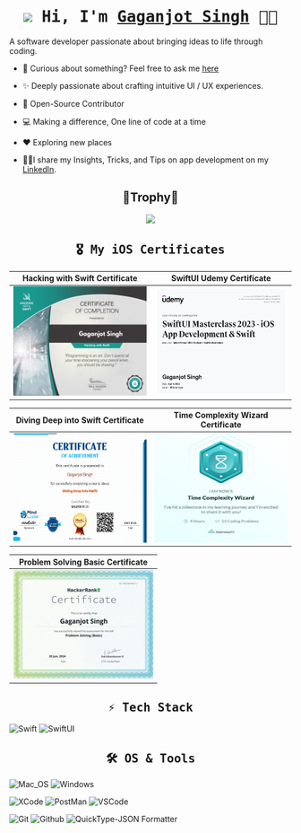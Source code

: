 <!-- Intro  -->
<h1 align="center">
        <samp><img src="https://c.tenor.com/SNL9_xhZl9oAAAAj/waving-hand-joypixels.gif" width="30px"> Hi, I'm
                <b><a target="_blank" href="https://megaganjotsingh.github.io/">Gaganjot Singh</a></b>
                 👨‍💻
        </samp>
</h1>

A software developer passionate about bringing ideas to life through coding.
<br />

* 💬 Curious about something? Feel free to ask me [here](https://github.com/megaganjotsingh/megaganjotsingh/issues)

* ✨ Deeply passionate about crafting intuitive UI / UX experiences.

* 📖 Open-Source Contributor

* 💻 Making a difference, One line of code at a time

* ♥️ Exploring new places

* 💁🏻I share my Insights, Tricks, and Tips on app development on my [LinkedIn](https://medium.com/@megaganjotsingh).

<!----- Trophies  -->
<div align=center>

## 👑Trophy👑
<a href=""><img src = "https://github-profile-trophy.vercel.app/?username=megaganjotsingh&row=2&column=3&theme=onedark"></a>
</div>

<!-- Certificates  -->

<h2 align="center">
        <samp> 🎖 My iOS Certificates 
        </samp>
</h2>

 Hacking with Swift Certificate | SwiftUI Udemy Certificate
:-------------------------:|:-------------------------:|
<img src="./Certs/gagan-certificate.jpg" width="250" height="195"> | <img src="./Certs/SwiftUI-Certificate.jpg" width="250" height="195"> 

Diving Deep into Swift Certificate | Time Complexity Wizard Certificate
:-------------------------:|:-------------------------:|
<img src="./Certs/DivingDeepIntoSwit_Certificate.jpg" width="250" height="195"> | <img src="./Certs/time_complexity_wizard.jpeg" width="250" height="195">

Problem Solving Basic Certificate |
:-------------------------:|
<img src="./Certs/problem_solving_basic certificate_page-0001.jpg" width="250" height="195"> |

 <!-- Tech Stack   -->
 
<h2 align="center">
        <samp> ⚡ Tech Stack 
        </samp>
</h2>
        
![Swift](https://img.shields.io/badge/swift-★★★-lightgrey?labelColor=FE7A36&logo=Swift&style=for-the-badge&logoColor=white)
![SwiftUI](https://img.shields.io/badge/swiftui-★★★-lightgrey?labelColor=FE7A36&logo=Swift&style=for-the-badge&logoColor=white)

<!-- OS & Tools  -->

<h2 align="center">
        <samp> 🛠️ OS & Tools 
        </samp>
</h2>

![Mac_OS](https://img.shields.io/badge/-Mac_OS-999999?logo=Apple&style=for-the-badge&logoColor=white)
![Windows](https://img.shields.io/badge/-Windows-FCC624?logo=Windows&style=for-the-badge&logoColor=black)

![XCode](https://img.shields.io/badge/-XCode-40A2E3?logo=XCode&style=for-the-badge&logoColor=white)
![PostMan](https://img.shields.io/badge/-PostMan-019733?logo=PostMan&style=for-the-badge&logoColor=white)
![VSCode](https://img.shields.io/badge/-Visual_Studio-0078d7?logo=visual%20studio&style=for-the-badge&logoColor=white)

![Git](https://img.shields.io/badge/-Git-F05032?logo=Git&style=for-the-badge&logoColor=white)
![Github](https://img.shields.io/badge/-Github-181717?logo=Github&style=for-the-badge&logoColor=white)
![QuickType-JSON Formatter](https://img.shields.io/badge/-QuickType-000000?logo=Vercel&style=for-the-badge&logoColor=white)
